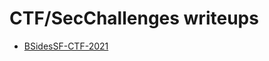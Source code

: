 # CTF/SecChallenges writeups

* [BSidesSF-CTF-2021](https://github.com/jaguasch/writeups/tree/main/BSidesSF-CTF-2021)
